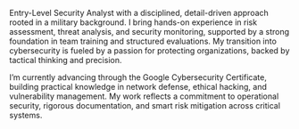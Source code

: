 Entry-Level Security Analyst with a disciplined, detail-driven approach rooted in a military background. I bring hands-on experience in risk assessment, threat analysis, and security monitoring, supported by a strong foundation in team training and structured evaluations. My transition into cybersecurity is fueled by a passion for protecting organizations, backed by tactical thinking and precision.

I’m currently advancing through the Google Cybersecurity Certificate, building practical knowledge in network defense, ethical hacking, and vulnerability management. My work reflects a commitment to operational security, rigorous documentation, and smart risk mitigation across critical systems.
<!--
**sal-camacho/sal-camacho** is a ✨ _special_ ✨ repository because its `README.md` (this file) appears on your GitHub profile.

Here are some ideas to get you started:

- 🔭 I’m currently working on ...
- 🌱 I’m currently learning ...
- 👯 I’m looking to collaborate on ...
- 🤔 I’m looking for help with ...
- 💬 Ask me about ...
- 📫 How to reach me: ...
- 😄 Pronouns: ...
- ⚡ Fun fact: ...
-->
